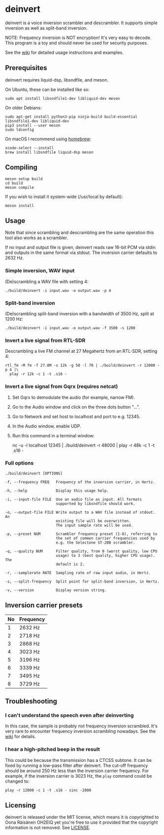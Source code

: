 # deinvert

deinvert is a voice inversion scrambler and descrambler. It supports simple
inversion as well as split-band inversion.

NOTE: Frequency inversion is NOT encryption! It's very easy to decode. This
program is a toy and should never be used for security purposes.

See the [wiki](https://github.com/windytan/deinvert/wiki) for detailed usage
instructions and examples.

## Prerequisites

deinvert requires liquid-dsp, libsndfile, and meson.

On Ubuntu, these can be installed like so:

    sudo apt install libsndfile1-dev libliquid-dev meson

On older Debians:

    sudo apt-get install python3-pip ninja-build build-essential libsndfile1-dev libliquid-dev
    pip3 install --user meson
    sudo ldconfig

On macOS I recommend using [homebrew](https://brew.sh/):

    xcode-select --install
    brew install libsndfile liquid-dsp meson

## Compiling

    meson setup build
    cd build
    meson compile

If you wish to install it system-wide (/usr/local by default):

    meson install

## Usage

Note that since scrambling and descrambling are the same operation this
tool also works as a scrambler.

If no input and output file is given, deinvert reads raw 16-bit PCM via stdin
and outputs in the same format via stdout. The inversion carrier defaults to
2632 Hz.

### Simple inversion, WAV input

(De)scrambling a WAV file with setting 4:

    ./build/deinvert -i input.wav -o output.wav -p 4

### Split-band inversion

(De)scrambling split-band inversion with a bandwidth of 3500 Hz, split at 1200 Hz:

    ./build/deinvert -i input.wav -o output.wav -f 3500 -s 1200

### Invert a live signal from RTL-SDR

Descrambling a live FM channel at 27 Megahertz from an RTL-SDR, setting 4:

    rtl_fm -M fm -f 27.0M -s 12k -g 50 -l 70 | ./build/deinvert -r 12000 -p 4 |\
      play -r 12k -c 1 -t .s16 -

### Invert a live signal from Gqrx (requires netcat)

1. Set Gqrx to demodulate the audio (for example, narrow FM).
2. Go to the Audio window and click on the three dots button "...".
3. Go to Network and set host to localhost and port to e.g. 12345.
4. In the Audio window, enable UDP.
5. Run this command in a terminal window:

    nc -u -l localhost 12345 | ./build/deinvert -r 48000 | play -r 48k -c 1 -t .s16 -


### Full options

    ./build/deinvert [OPTIONS]

    -f, --frequency FREQ   Frequency of the inversion carrier, in Hertz.

    -h, --help             Display this usage help.

    -i, --input-file FILE  Use an audio file as input. All formats
                           supported by libsndfile should work.

    -o, --output-file FILE Write output to a WAV file instead of stdout. An
                           existing file will be overwritten.
                           The input sample rate will be used.

    -p, --preset NUM       Scrambler frequency preset (1-8), referring to
                           the set of common carrier frequencies used by
                           e.g. the Selectone ST-20B scrambler.

    -q, --quality NUM      Filter quality, from 0 (worst quality, low CPU
                           usage) to 3 (best quality, higher CPU usage). The
                           default is 2.

    -r, --samplerate RATE  Sampling rate of raw input audio, in Hertz.

    -s, --split-frequency  Split point for split-band inversion, in Hertz.

    -v, --version          Display version string.

## Inversion carrier presets

| No | Frequency |
| -- | --------- |
|  1 | 2632 Hz   |
|  2 | 2718 Hz   |
|  3 | 2868 Hz   |
|  4 | 3023 Hz   |
|  5 | 3196 Hz   |
|  6 | 3339 Hz   |
|  7 | 3495 Hz   |
|  8 | 3729 Hz   |

## Troubleshooting

### I can't understand the speech even after deinverting

In this case, the sample is probably not frequency inversion scrambled.
It's very rare to encounter frequency inversion scrambling nowadays. See the
[wiki](https://github.com/windytan/deinvert/wiki) for details.

### I hear a high-pitched beep in the result

This could be because the transmission has a CTCSS subtone.
It can be fixed by running a low-pass filter after deinvert. The cut-off
frequency should be around 250 Hz less than the inversion carrier frequency. For
example, if the inversion carrier is 3023 Hz, the `play` command could be
changed to:

    play -r 12000 -c 1 -t .s16 - sinc -2800

## Licensing

deinvert is released under the MIT license, which means it is copyrighted to Oona
Räisänen OH2EIQ yet you're free to use it provided that the copyright
information is not removed. See [LICENSE](LICENSE).

